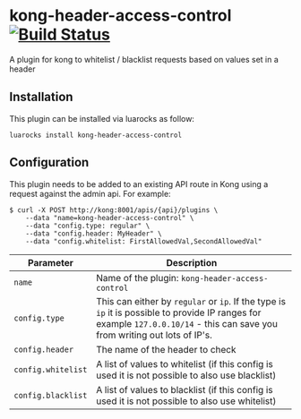 # kong-header-access-control [![Build Status](https://travis-ci.org/gumtreeuk/kong-header-access-control.svg?branch=master)](https://travis-ci.org/gumtreeuk/kong-header-access-control)
A plugin for kong to whitelist / blacklist requests based on values set in a header

## Installation
This plugin can be installed via luarocks as follow:
```
luarocks install kong-header-access-control
```

## Configuration
This plugin needs to be added to an existing API route in Kong using a request against the admin api.
For example:

```
$ curl -X POST http://kong:8001/apis/{api}/plugins \
    --data "name=kong-header-access-control" \
    --data "config.type: regular" \
    --data "config.header: MyHeader" \
    --data "config.whitelist: FirstAllowedVal,SecondAllowedVal"
```

| Parameter  | Description |
| ------------- | ------------- |
| `name`  | Name of the plugin: `kong-header-access-control`  |
| `config.type` | This can either by `regular` or `ip`. If the type is `ip` it is possible to provide IP ranges for example `127.0.0.10/14` - this can save you from writing out lots of IP's.   |
| `config.header`  | The name of the header to check  |
| `config.whitelist`  | A list of values to whitelist (if this config is used it is not possible to also use blacklist)  |
| `config.blacklist`  | A list of values to blacklist (if this config is used it is not possible to also use whitelist) |
